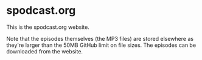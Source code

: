 # spodcast.org

This is the spodcast.org website.

Note that the episodes themselves (the MP3 files) are stored elsewhere as they're larger than the 50MB GitHub limit on file sizes. The episodes can be downloaded from the website.
